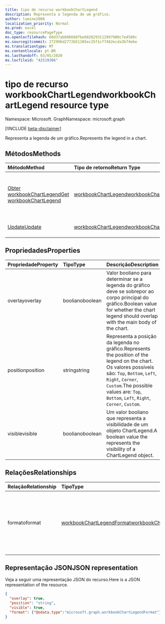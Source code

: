 ```yaml
---
title: tipo de recurso workbookChartLegend
description: Representa a legenda de um gráfico.
author: lumine2008
localization_priority: Normal
ms.prod: excel
doc_type: resourcePageType
ms.openlocfilehash: 60d37ab606668fbe6828293112997980c7e4580c
ms.sourcegitcommit: 272996d2772b51105ec25f1cf7482ecda3b74ebe
ms.translationtype: MT
ms.contentlocale: pt-BR
ms.lasthandoff: 03/05/2020
ms.locfileid: "42519306"
---
```

# <a name="workbookchartlegend-resource-type"></a><span data-ttu-id="40129-103">tipo de recurso workbookChartLegend</span><span class="sxs-lookup"><span data-stu-id="40129-103">workbookChartLegend resource type</span></span>

<span data-ttu-id="40129-104">Namespace: Microsoft. Graph</span><span class="sxs-lookup"><span data-stu-id="40129-104">Namespace: microsoft.graph</span></span>

[!INCLUDE [beta-disclaimer](../../includes/beta-disclaimer.md)]

<span data-ttu-id="40129-105">Representa a legenda de um gráfico.</span><span class="sxs-lookup"><span data-stu-id="40129-105">Represents the legend in a chart.</span></span>

## <a name="methods"></a><span data-ttu-id="40129-106">Métodos</span><span class="sxs-lookup"><span data-stu-id="40129-106">Methods</span></span>

| <span data-ttu-id="40129-107">Método</span><span class="sxs-lookup"><span data-stu-id="40129-107">Method</span></span>           | <span data-ttu-id="40129-108">Tipo de retorno</span><span class="sxs-lookup"><span data-stu-id="40129-108">Return Type</span></span>    |<span data-ttu-id="40129-109">Descrição</span><span class="sxs-lookup"><span data-stu-id="40129-109">Description</span></span>|
|:---------------|:--------|:----------|
|[<span data-ttu-id="40129-110">Obter workbookChartLegend</span><span class="sxs-lookup"><span data-stu-id="40129-110">Get workbookChartLegend</span></span>](../api/chartlegend-get.md) | [<span data-ttu-id="40129-111">workbookChartLegend</span><span class="sxs-lookup"><span data-stu-id="40129-111">workbookChartLegend</span></span>](workbookchartlegend.md) |<span data-ttu-id="40129-112">Leia as propriedades e os relacionamentos do objeto chartLegend.</span><span class="sxs-lookup"><span data-stu-id="40129-112">Read properties and relationships of chartLegend object.</span></span>|
|[<span data-ttu-id="40129-113">Update</span><span class="sxs-lookup"><span data-stu-id="40129-113">Update</span></span>](../api/chartlegend-update.md) | [<span data-ttu-id="40129-114">workbookChartLegend</span><span class="sxs-lookup"><span data-stu-id="40129-114">workbookChartLegend</span></span>](workbookchartlegend.md) |<span data-ttu-id="40129-115">Atualize o objeto ChartLegend.</span><span class="sxs-lookup"><span data-stu-id="40129-115">Update ChartLegend object.</span></span> |

## <a name="properties"></a><span data-ttu-id="40129-116">Propriedades</span><span class="sxs-lookup"><span data-stu-id="40129-116">Properties</span></span>
| <span data-ttu-id="40129-117">Propriedade</span><span class="sxs-lookup"><span data-stu-id="40129-117">Property</span></span>     | <span data-ttu-id="40129-118">Tipo</span><span class="sxs-lookup"><span data-stu-id="40129-118">Type</span></span>   |<span data-ttu-id="40129-119">Descrição</span><span class="sxs-lookup"><span data-stu-id="40129-119">Description</span></span>|
|:---------------|:--------|:----------|
|<span data-ttu-id="40129-120">overlay</span><span class="sxs-lookup"><span data-stu-id="40129-120">overlay</span></span>|<span data-ttu-id="40129-121">booliano</span><span class="sxs-lookup"><span data-stu-id="40129-121">boolean</span></span>|<span data-ttu-id="40129-122">Valor booliano para determinar se a legenda do gráfico deve se sobrepor ao corpo principal do gráfico.</span><span class="sxs-lookup"><span data-stu-id="40129-122">Boolean value for whether the chart legend should overlap with the main body of the chart.</span></span>|
|<span data-ttu-id="40129-123">position</span><span class="sxs-lookup"><span data-stu-id="40129-123">position</span></span>|<span data-ttu-id="40129-124">string</span><span class="sxs-lookup"><span data-stu-id="40129-124">string</span></span>|<span data-ttu-id="40129-125">Representa a posição da legenda no gráfico.</span><span class="sxs-lookup"><span data-stu-id="40129-125">Represents the position of the legend on the chart.</span></span> <span data-ttu-id="40129-126">Os valores possíveis são: `Top`, `Bottom`, `Left`, `Right`, `Corner`, `Custom`.</span><span class="sxs-lookup"><span data-stu-id="40129-126">The possible values are: `Top`, `Bottom`, `Left`, `Right`, `Corner`, `Custom`.</span></span>|
|<span data-ttu-id="40129-127">visible</span><span class="sxs-lookup"><span data-stu-id="40129-127">visible</span></span>|<span data-ttu-id="40129-128">booliano</span><span class="sxs-lookup"><span data-stu-id="40129-128">boolean</span></span>|<span data-ttu-id="40129-129">Um valor booliano que representa a visibilidade de um objeto ChartLegend.</span><span class="sxs-lookup"><span data-stu-id="40129-129">A boolean value the represents the visibility of a ChartLegend object.</span></span>|

## <a name="relationships"></a><span data-ttu-id="40129-130">Relações</span><span class="sxs-lookup"><span data-stu-id="40129-130">Relationships</span></span>
| <span data-ttu-id="40129-131">Relação</span><span class="sxs-lookup"><span data-stu-id="40129-131">Relationship</span></span> | <span data-ttu-id="40129-132">Tipo</span><span class="sxs-lookup"><span data-stu-id="40129-132">Type</span></span>   |<span data-ttu-id="40129-133">Descrição</span><span class="sxs-lookup"><span data-stu-id="40129-133">Description</span></span>|
|:---------------|:--------|:----------|
|<span data-ttu-id="40129-134">formato</span><span class="sxs-lookup"><span data-stu-id="40129-134">format</span></span>|[<span data-ttu-id="40129-135">workbookChartLegendFormat</span><span class="sxs-lookup"><span data-stu-id="40129-135">workbookChartLegendFormat</span></span>](workbookchartlegendformat.md)|<span data-ttu-id="40129-136">Representa a formatação de uma legenda de gráfico, que inclui a formatação de fonte e de preenchimento.</span><span class="sxs-lookup"><span data-stu-id="40129-136">Represents the formatting of a chart legend, which includes fill and font formatting.</span></span> <span data-ttu-id="40129-137">Somente leitura.</span><span class="sxs-lookup"><span data-stu-id="40129-137">Read-only.</span></span>|

## <a name="json-representation"></a><span data-ttu-id="40129-138">Representação JSON</span><span class="sxs-lookup"><span data-stu-id="40129-138">JSON representation</span></span>

<span data-ttu-id="40129-139">Veja a seguir uma representação JSON do recurso.</span><span class="sxs-lookup"><span data-stu-id="40129-139">Here is a JSON representation of the resource.</span></span>

<!-- {
  "blockType": "resource",
  "baseType": "microsoft.graph.entity",
  "optionalProperties": [
    "format"        
  ],
  "@odata.type": "microsoft.graph.workbookChartLegend"
}-->

```json
{
  "overlay": true,
  "position": "string",
  "visible": true,
  "format": {"@odata.type":"microsoft.graph.workbookChartLegendFormat"}
}

```

<!-- uuid: 8fcb5dbc-d5aa-4681-8e31-b001d5168d79
2015-10-25 14:57:30 UTC -->
<!--
{
  "type": "#page.annotation",
  "description": "ChartLegend resource",
  "keywords": "",
  "section": "documentation",
  "tocPath": "",
  "suppressions": []
}
-->
